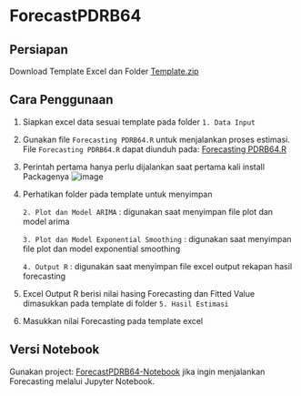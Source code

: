 # ForecastPDRB64

## Persiapan
Download Template Excel dan Folder [Template.zip](https://github.com/dulmaj12id/ForecastPDRB64/blob/Utama/Template%20Forecast%20PDRB64.zip)

## Cara Penggunaan
1. Siapkan excel data sesuai template pada folder `1. Data Input`
2. Gunakan file `Forecasting PDRB64.R` untuk menjalankan proses estimasi. File `Forecasting PDRB64.R` dapat diunduh pada: [Forecasting PDRB64.R](https://github.com/dulmaj12id/ForecastPDRB64/blob/Utama/Run%20Codingan%20R/Forecasting%20PDRB64.R)
3. Perintah pertama hanya perlu dijalankan saat pertama kali install Packagenya
   ![image](https://github.com/user-attachments/assets/d5b0cc78-c36d-47a0-8f30-5db79aca4d2b)
4. Perhatikan folder pada template untuk menyimpan

   `2. Plot dan Model ARIMA` : digunakan saat menyimpan file plot dan model arima

   `3. Plot dan Model Exponential Smoothing` : digunakan saat menyimpan file plot dan model exponential smoothing

   `4. Output R` : digunakan saat menyimpan file excel output rekapan hasil forecasting

5. Excel Output R berisi nilai hasing Forecasting dan Fitted Value dimasukkan pada template di folder `5. Hasil Estimasi` 
6. Masukkan nilai Forecasting pada template excel

## Versi Notebook
Gunakan project: [ForecastPDRB64-Notebook](https://github.com/dulmaj12id/ForecastPDRB64/blob/Utama/Run%20Codingan%20R/Forecasting%20PDRB.ipynb) jika ingin menjalankan Forecasting melalui Jupyter Notebook.
